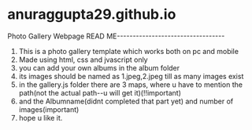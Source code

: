 # anuraggupta29.github.io
Photo Gallery Webpage
READ ME----------------------------------
1. This is a photo gallery template which works both on pc and mobile
2. Made using html, css and jvascript only
3. you can add your own albums in the album folder
4. its images should be named as 1.jpeg,2.jpeg till as many images exist
5. in the gallery.js folder there are 3 maps, where u have to mention the path(not the actual path--u will get it)(!!important)
6. and the Albumname(didnt completed that part yet) and number of images(important)
7. hope u like it.

